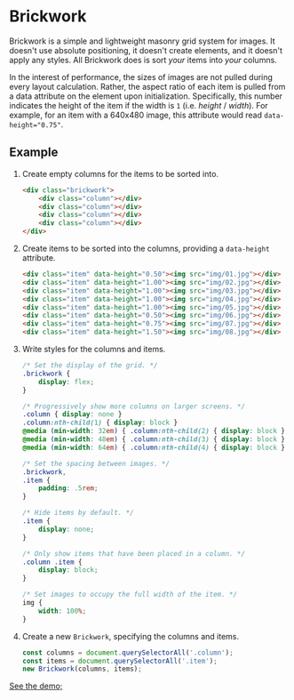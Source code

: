 # Brickwork

Brickwork is a simple and lightweight masonry grid system for images. It doesn't use absolute positioning, it doesn't create elements, and it doesn't apply any styles. All Brickwork does is sort _your_ items into _your_ columns.

In the interest of performance, the sizes of images are not pulled during every layout calculation. Rather, the aspect ratio of each item is pulled from a data attribute on the element upon initialization. Specifically, this number indicates the height of the item if the width is `1` (i.e. _height_ / _width_). For example, for an item with a 640x480 image, this attribute would read `data-height="0.75"`.

## Example

1. Create empty columns for the items to be sorted into.

	``` html
	<div class="brickwork">
		<div class="column"></div>
		<div class="column"></div>
		<div class="column"></div>
		<div class="column"></div>
	</div>
	```

2. Create items to be sorted into the columns, providing a `data-height` attribute.

	``` html
	<div class="item" data-height="0.50"><img src="img/01.jpg"></div>
	<div class="item" data-height="1.00"><img src="img/02.jpg"></div>
	<div class="item" data-height="1.00"><img src="img/03.jpg"></div>
	<div class="item" data-height="1.00"><img src="img/04.jpg"></div>
	<div class="item" data-height="1.00"><img src="img/05.jpg"></div>
	<div class="item" data-height="0.50"><img src="img/06.jpg"></div>
	<div class="item" data-height="0.75"><img src="img/07.jpg"></div>
	<div class="item" data-height="1.50"><img src="img/08.jpg"></div>
	```

3. Write styles for the columns and items.

	``` css
	/* Set the display of the grid. */
	.brickwork {
		display: flex;
	}

	/* Progressively show more columns on larger screens. */
	.column { display: none }
	.column:nth-child(1) { display: block }
	@media (min-width: 32em) { .column:nth-child(2) { display: block } }
	@media (min-width: 48em) { .column:nth-child(3) { display: block } }
	@media (min-width: 64em) { .column:nth-child(4) { display: block } }

	/* Set the spacing between images. */
	.brickwork,
	.item {
		padding: .5rem;
	}

	/* Hide items by default. */
	.item {
		display: none;
	}

	/* Only show items that have been placed in a column. */
	.column .item {
		display: block;
	}

	/* Set images to occupy the full width of the item. */
	img {
		width: 100%;
	}
	```

4. Create a new `Brickwork`, specifying the columns and items.

	``` js
	const columns = document.querySelectorAll('.column');
	const items = document.querySelectorAll('.item');
	new Brickwork(columns, items);
	```

[See the demo;](./demo)
